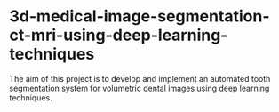 # 3d-medical-image-segmentation-ct-mri-using-deep-learning-techniques
The aim of this project is to develop and implement an automated tooth segmentation system for volumetric dental images using deep learning techniques.
